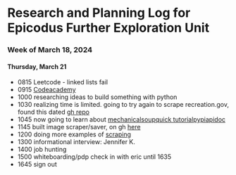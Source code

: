# Research and Planning Log for Epicodus Further Exploration Unit

### Week of March 18, 2024

#### Thursday, March 21

* 0815 Leetcode - linked lists fail
* 0915 [Codeacademy](https://www.codecademy.com/enrolled/courses/learn-python-3)
* 1000 researching ideas to build something with python
* 1030 realizing time is limited. going to try again to scrape recreation.gov, found this dated [gh repo](https://gist.github.com/meub/cc4fe3e0d4269efb8569c7ce70a2addd) 
* 1045 now going to learn about [mechanicalsoup](https://realpython.com/python-web-scraping-practical-introduction/)[quick tutorial](https://www.youtube.com/watch?v=drDdb1MBBfI)[pypi](https://pypi.org/project/MechanicalSoup/)[apidoc](https://mechanicalsoup.readthedocs.io/en/stable/mechanicalsoup.html)
* 1145 built image scraper/saver, on gh [here](https://github.com/kimmykokonut/image-scraper)
* 1200 doing more examples of [scraping](https://github.com/kimmykokonut/scraping-practice)
* 1300 informational interview: Jennifer K.
* 1400 job hunting
* 1500 whiteboarding/pdp check in with eric until 1635
* 1645 sign out